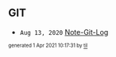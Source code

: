 ## GIT


* <code>Aug 13, 2020</code> [Note-Git-Log](2020-08-13T14-39-44-note-git-log.md)

<sup><sub>generated 1 Apr 2021 10:17:31 by <a href='https://github.com/senorprogrammer/til'>til</a></sub></sup>
